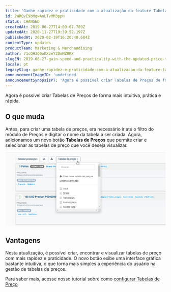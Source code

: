 ```yaml
---
title: 'Ganhe rapidez e praticidade com a atualização da feature Tabela de Preços '
id: 2WRQvE9bMqwAnLTvMM3ppN
status: CHANGED
createdAt: 2019-06-27T14:09:07.789Z
updatedAt: 2020-11-27T19:39:52.197Z
publishedAt: 2020-02-19T16:20:40.684Z
contentType: updates
productTeam: Marketing & Merchandising
author: 71cQH3Q0oKXzeY2DmMZRKX
slugEN: 2019-06-27-gain-speed-and-practicality-with-the-updated-price-table-feature
locale: pt
legacySlug: ganhe-rapidez-e-praticidade-com-a-atualizacao-da-feature-tabela-de-precos
announcementImageID: 'undefined'
announcementSynopsisPT: 'Agora é possível criar Tabelas de Preços de forma mais intuitiva, prática e rápida.'
---
```


Agora é possível criar Tabelas de Preços de forma mais intuitiva, prática e rápida.

## O que muda

Antes, para criar uma tabela de preços, era necessário ir até o filtro do módulo de Preços e digitar o nome da tabela a ser criada. Agora, adicionamos um novo botão __Tabelas de Preços__ que permite criar e selecionar as tabelas de preço que você deseja visualizar.

![Annoucement Price table PT](https://raw.githubusercontent.com/vtexdocs/help-center-content/refs/heads/main/docs/pt/announcements/2019/junho/2019-06-27-ganhe-rapidez-e-praticidade-com-a-atualizacao-da-feature-tabela-de-precos_1.png)

## Vantagens

Nesta atualização, é possível criar, encontrar e visualizar tabelas de preço com mais rapidez e praticidade. O novo botão exibe uma interface gráfica bastante intuitiva, o que torna mais simples a experiência do usuário na gestão de tabelas de preços.

Para saber mais, acesse nosso tutorial sobre como [configurar Tabelas de Preço](https://help.vtex.com/pt/tutorial/criar-tabelas-de-precos?locale=pt)

